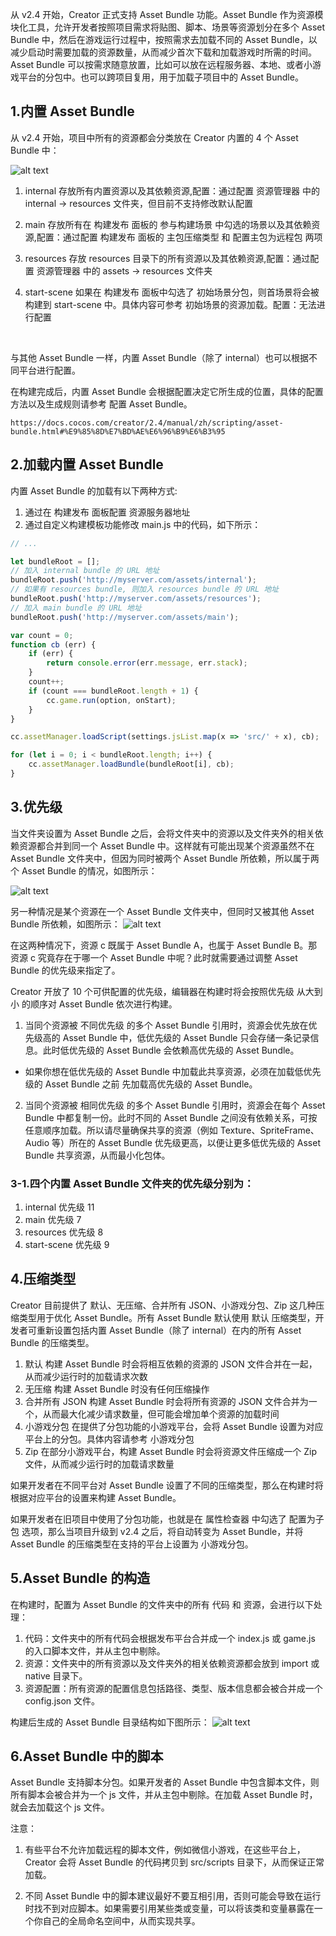 从 v2.4 开始，Creator 正式支持 Asset Bundle 功能。Asset Bundle 作为资源模块化工具，允许开发者按照项目需求将贴图、脚本、场景等资源划分在多个 Asset Bundle 中，然后在游戏运行过程中，按照需求去加载不同的 Asset Bundle，以减少启动时需要加载的资源数量，从而减少首次下载和加载游戏时所需的时间。
Asset Bundle 可以按需求随意放置，比如可以放在远程服务器、本地、或者小游戏平台的分包中。也可以跨项目复用，用于加载子项目中的 Asset Bundle。

## 1.内置 Asset Bundle
从 v2.4 开始，项目中所有的资源都会分类放在 Creator 内置的 4 个 Asset Bundle 中：

![alt text](https://docs.cocos.com/creator/2.4/manual/assets/builtin-bundles.DYyLUmgf.png)

1. internal	存放所有内置资源以及其依赖资源,配置：通过配置 资源管理器 中的 internal -> resources 文件夹，但目前不支持修改默认配置

2. main 存放所有在 构建发布 面板的 参与构建场景 中勾选的场景以及其依赖资源,配置：通过配置 构建发布 面板的 主包压缩类型 和 配置主包为远程包 两项

3. resources 存放 resources 目录下的所有资源以及其依赖资源,配置：通过配置 资源管理器 中的 assets -> resources 文件夹

4. start-scene	如果在 构建发布 面板中勾选了 初始场景分包，则首场景将会被构建到 start-scene 中。具体内容可参考 初始场景的资源加载。配置：无法进行配置

<br />

与其他 Asset Bundle 一样，内置 Asset Bundle（除了 internal）也可以根据不同平台进行配置。

在构建完成后，内置 Asset Bundle 会根据配置决定它所生成的位置，具体的配置方法以及生成规则请参考 配置 Asset Bundle。
```
https://docs.cocos.com/creator/2.4/manual/zh/scripting/asset-bundle.html#%E9%85%8D%E7%BD%AE%E6%96%B9%E6%B3%95
```

## 2.加载内置 Asset Bundle
内置 Asset Bundle 的加载有以下两种方式:
1. 通过在 构建发布 面板配置 资源服务器地址
2. 通过自定义构建模板功能修改 main.js 中的代码，如下所示：
```js
// ...

let bundleRoot = [];
// 加入 internal bundle 的 URL 地址
bundleRoot.push('http://myserver.com/assets/internal');
// 如果有 resources bundle, 则加入 resources bundle 的 URL 地址
bundleRoot.push('http://myserver.com/assets/resources');
// 加入 main bundle 的 URL 地址
bundleRoot.push('http://myserver.com/assets/main');

var count = 0;
function cb (err) {
    if (err) {
        return console.error(err.message, err.stack);
    }
    count++;
    if (count === bundleRoot.length + 1) {
        cc.game.run(option, onStart);
    }
}

cc.assetManager.loadScript(settings.jsList.map(x => 'src/' + x), cb);

for (let i = 0; i < bundleRoot.length; i++) {
    cc.assetManager.loadBundle(bundleRoot[i], cb);
}
```

## 3.优先级
当文件夹设置为 Asset Bundle 之后，会将文件夹中的资源以及文件夹外的相关依赖资源都合并到同一个 Asset Bundle 中。这样就有可能出现某个资源虽然不在 Asset Bundle 文件夹中，但因为同时被两个 Asset Bundle 所依赖，所以属于两个 Asset Bundle 的情况，如图所示：

![alt text](https://docs.cocos.com/creator/2.4/manual/assets/shared.CPPEfRD1.png)

另一种情况是某个资源在一个 Asset Bundle 文件夹中，但同时又被其他 Asset Bundle 所依赖，如图所示：
![alt text](https://docs.cocos.com/creator/2.4/manual/assets/shared2.Ca0ZLdCt.png)

在这两种情况下，资源 c 既属于 Asset Bundle A，也属于 Asset Bundle B。那资源 c 究竟存在于哪一个 Asset Bundle 中呢？此时就需要通过调整 Asset Bundle 的优先级来指定了。

Creator 开放了 10 个可供配置的优先级，编辑器在构建时将会按照优先级 从大到小 的顺序对 Asset Bundle 依次进行构建。

1. 当同个资源被 不同优先级 的多个 Asset Bundle 引用时，资源会优先放在优先级高的 Asset Bundle 中，低优先级的 Asset Bundle 只会存储一条记录信息。此时低优先级的 Asset Bundle 会依赖高优先级的 Asset Bundle。
  - 如果你想在低优先级的 Asset Bundle 中加载此共享资源，必须在加载低优先级的 Asset Bundle 之前 先加载高优先级的 Asset Bundle。
2. 当同个资源被 相同优先级 的多个 Asset Bundle 引用时，资源会在每个 Asset Bundle 中都复制一份。此时不同的 Asset Bundle 之间没有依赖关系，可按任意顺序加载。所以请尽量确保共享的资源（例如 Texture、SpriteFrame、Audio 等）所在的 Asset Bundle 优先级更高，以便让更多低优先级的 Asset Bundle 共享资源，从而最小化包体。

### 3-1.四个内置 Asset Bundle 文件夹的优先级分别为：
1. internal 优先级 11
2. main 优先级 7
3. resources 优先级 8
4. start-scene	 优先级 9

## 4.压缩类型
Creator 目前提供了 默认、无压缩、合并所有 JSON、小游戏分包、Zip 这几种压缩类型用于优化 Asset Bundle。所有 Asset Bundle 默认使用 默认 压缩类型，开发者可重新设置包括内置 Asset Bundle（除了 internal）在内的所有 Asset Bundle 的压缩类型。

1. 默认 构建 Asset Bundle 时会将相互依赖的资源的 JSON 文件合并在一起，从而减少运行时的加载请求次数
2. 无压缩	构建 Asset Bundle 时没有任何压缩操作
3. 合并所有 JSON	构建 Asset Bundle 时会将所有资源的 JSON 文件合并为一个，从而最大化减少请求数量，但可能会增加单个资源的加载时间
4. 小游戏分包	在提供了分包功能的小游戏平台，会将 Asset Bundle 设置为对应平台上的分包。具体内容请参考 小游戏分包
5. Zip 在部分小游戏平台，构建 Asset Bundle 时会将资源文件压缩成一个 Zip 文件，从而减少运行时的加载请求数量

如果开发者在不同平台对 Asset Bundle 设置了不同的压缩类型，那么在构建时将根据对应平台的设置来构建 Asset Bundle。

如果开发者在旧项目中使用了分包功能，也就是在 属性检查器 中勾选了 配置为子包 选项，那么当项目升级到 v2.4 之后，将自动转变为 Asset Bundle，并将 Asset Bundle 的压缩类型在支持的平台上设置为 小游戏分包。

## 5.Asset Bundle 的构造
在构建时，配置为 Asset Bundle 的文件夹中的所有 代码 和 资源，会进行以下处理：

1. 代码：文件夹中的所有代码会根据发布平台合并成一个 index.js 或 game.js 的入口脚本文件，并从主包中剔除。
2. 资源：文件夹中的所有资源以及文件夹外的相关依赖资源都会放到 import 或 native 目录下。
3. 资源配置：所有资源的配置信息包括路径、类型、版本信息都会被合并成一个 config.json 文件。

构建后生成的 Asset Bundle 目录结构如下图所示：
![alt text](https://docs.cocos.com/creator/2.4/manual/assets/exported.bv-917OO.png)


## 6.Asset Bundle 中的脚本
Asset Bundle 支持脚本分包。如果开发者的 Asset Bundle 中包含脚本文件，则所有脚本会被合并为一个 js 文件，并从主包中剔除。在加载 Asset Bundle 时，就会去加载这个 js 文件。

注意：
1. 有些平台不允许加载远程的脚本文件，例如微信小游戏，在这些平台上，Creator 会将 Asset Bundle 的代码拷贝到 src/scripts 目录下，从而保证正常加载。

2. 不同 Asset Bundle 中的脚本建议最好不要互相引用，否则可能会导致在运行时找不到对应脚本。如果需要引用某些类或变量，可以将该类和变量暴露在一个你自己的全局命名空间中，从而实现共享。
